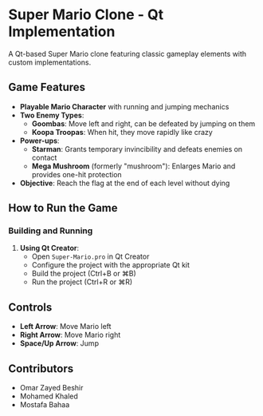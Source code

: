# Super Mario Clone - Qt Implementation


A Qt-based Super Mario clone featuring classic gameplay elements with custom implementations.

## Game Features

- **Playable Mario Character** with running and jumping mechanics
- **Two Enemy Types**:
  - **Goombas**: Move left and right, can be defeated by jumping on them
  - **Koopa Troopas**: When hit, they move rapidly like crazy
- **Power-ups**:
  - **Starman**: Grants temporary invincibility and defeats enemies on contact
  - **Mega Mushroom** (formerly "mushroom"): Enlarges Mario and provides one-hit protection
- **Objective**: Reach the flag at the end of each level without dying

## How to Run the Game

### Building and Running

1. **Using Qt Creator**:
   - Open `Super-Mario.pro` in Qt Creator
   - Configure the project with the appropriate Qt kit
   - Build the project (Ctrl+B or ⌘B)
   - Run the project (Ctrl+R or ⌘R)

## Controls
- **Left Arrow**: Move Mario left
- **Right Arrow**: Move Mario right
- **Space/Up Arrow**: Jump

## Contributors
- Omar Zayed Beshir
- Mohamed Khaled
- Mostafa Bahaa